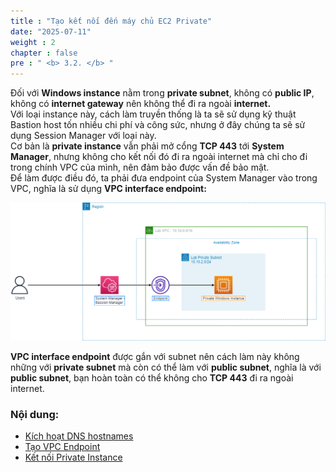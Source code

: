 ```yaml
---
title : "Tạo kết nối đến máy chủ EC2 Private"
date: "2025-07-11"
weight : 2 
chapter : false
pre : " <b> 3.2. </b> "
---
```

Đối với **Windows instance** nằm trong **private subnet**, không có **public IP**, không có **internet gateway** nên không thể đi ra ngoài **internet.**\
Với loại instance này, cách làm truyền thống là ta sẽ sử dụng kỹ thuật Bastion host tốn nhiều chi phí và công sức, nhưng ở đây chúng ta sẽ sử dụng Session Manager với loại này.\
Cơ bản là **private instance** vẫn phải mở cổng **TCP 443** tới **System Manager**, nhưng không cho kết nối đó đi ra ngoài internet mà chỉ cho đi trong chính VPC của mình, nên đảm bảo được vấn đề bảo mật.\
Để làm được điều đó, ta phải đưa endpoint của System Manager vào trong VPC, nghĩa là sử dụng **VPC interface endpoint:** 

![ConnectPrivate](/images/arc-03.png) 

**VPC interface endpoint** được gắn với subnet nên cách làm này không những với **private subnet** mà còn có thể làm với **public subnet**, nghĩa là với **public subnet**, bạn hoàn toàn có thể không cho **TCP 443** đi ra ngoài internet.

### Nội dung:
   - [Kích hoạt DNS hostnames](./3.2.1-enablevpcdns/)
   - [Tạo VPC Endpoint](./3.2.2-createvpcendpoint/)
   - [Kết nối Private Instance](./3.3.3-connectec2/)
